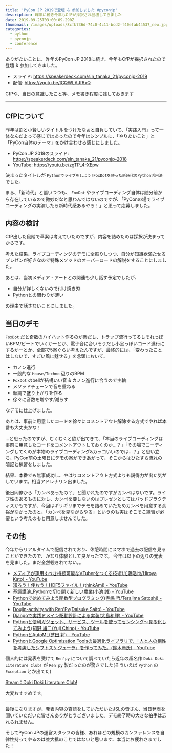 ```yaml
---
title: 'PyCon JP 2019で登壇 & 参加しました #pyconjp'
description: 昨年に続き今年もCfPが採択され登壇してきました
date: 2019-09-25T03:00:09.290Z
thumbnail: /images/uploads/8cfb736d-74c0-4c11-bcd2-f40efab44537_new.jpg
categories:
  - python
  - pyconjp
  - conference
---
```

ありがたいことに、昨年のPyCon JP 2018に続き、今年もCfPが採択されたので登壇 & 参加してきました。

- スライド: https://speakerdeck.com/sin_tanaka_21/pyconjp-2019
- 配信: https://youtu.be/lCQWLAJf6xQ

CfPや、当日の意識したこと等、メモ書き程度に残しておきます

---

## CfPについて

昨年は割と小賢しいタイトルをつけたなぁと自負していて、「実践入門」って一体なんだよって感じではあったので今年はシンプルに、「やりたいこと」と「PyCon自体のテーマ」をかけ合わせる感じにしました。

- PyCon JP 2018のスライド: https://speakerdeck.com/sin_tanaka_21/pyconjp-2018
- YouTube: https://youtu.be/zgTP_4-XEpw

決まったタイトルが `Pythonでライブをしよう!FoxDotを使った新時代のPython活用法` でした。

まぁ、「新時代」と謳いつつも、 `FoxDot` やライブコーディング自体は随分前から存在しているので微妙だなと思わんではないのですが、「PyConの場でライブコーディングの実演したら新時代感あるやろ！」と思って応募しました。

## 内容の検討

CfP出した段階で草案は考えていたのですが、内容を詰めたのは採択が決まってからです。

考えた結果、ライブコーディングのデモに全振りしつつ、自分が知識欲満たせるプレゼンが好きなので特殊メソッドのオーバーロードの解説をすることにしました。

あとは、当初メディア・アートとの関連も少し話す予定でしたが、

- 自分が詳しくないので付け焼き刃
- Pythonとの関わりが薄い

の理由で話さないことにしました。

## 当日のデモ

`FoxDot` だと奇数のハイハット作るのが楽だし、トラップ流行ってるしそれっぽいBPM/ビートでいくかーとか、電子音に合いそうだし小室っぽいコード進行にするかーとか、全部で5案ぐらい考えたんですが、最終的には、「変わったことはしないで、すごい風に魅せる」を念頭において、

- カノン進行
- 一般的な `House/Techno` 辺りのBPM
- `FoxDot` のbellが結構いい音 & カノン進行に合うので主軸
- メソッドチェーンで音を重ねる
- 転調で盛り上がりを作る
- 徐々に音数を増やす/減らす

なデモに仕上げました。

あとは、事前に用意したコードを徐々にコメントアウト解除する方式でやれば本番も大丈夫かな！

…と思ったのですが、むくむくと欲が出てきて、「本当のライブコーディングは事前に用意したコードをコメントアウトしておくのか…？」「その場でコーディングしてくのが本物のライブコーディング&カッコいいのでは…？」と思い立ち、PyCon前の土曜日にデモの案ができあがって、そこからはひたすら流れの暗記と練習をしました。

結果、本番でも無事成功し、やはりコメントアウト方式よりも説得力が出た気がしています。相当アドレナリン出ました。

後日同僚から「カンペあったの？」と聞かれたのですがカンペはないです。ライブ性のあるものに対し、カンペを要しないのはプレゼンとしてはバッドプラクティスかもですが、今回はギリギリまでデモを詰めていたためカンペを用意する余裕がなかったのと、「カンペを見ながらやる」というのも実はそこそこ練習が必要という考えのもと用意しませんでした。

## その他

今年からリアルタイムで配信されており、休憩時間にスマホで過去の配信を見ることができたので、かなり体験として良かったです。
今年は以下の辺りの発表を見ました。まだ全然観きれてない。。

- [メディアが運用すべき持続可能なVTuberをつくる技術\(加藤皓也/Hiroya Kato\) \- YouTube](https://www.youtube.com/watch?v=oXhGABVWV8k)
- [知ろう！使おう！HDF5ファイル！\(thinkAmi\) \- YouTube](https://www.youtube.com/watch?v=bSdRlfC2yqA)
- [基調講演\_Pythonで切り開く新しい農業\(小池 誠\) \- YouTube](https://www.youtube.com/watch?v=0bTPOsVvG7g)
- [Pythonで始めてみよう関数型プログラミング\(寺嶋 哲/Terajima Satoshi\) \- YouTube](https://www.youtube.com/watch?v=hGfWInLzKHQ)
- [Doujin\-activity with Ren'Py\(Daisuke Saito\) \- YouTube](https://www.youtube.com/watch?v=mOu6_6VVrRQ)
- [Djangoで実践ドメイン駆動設計による実装\(大島和輝\) \- YouTube](https://www.youtube.com/watch?v=9-OIHTJdDew)
- [Pythonと便利ガジェット、サービス、ツールを使ってセンシング〜見る化してみよう\(知野 雄二/Yuji Chino\) \- YouTube](https://www.youtube.com/watch?v=ZMjNAay-goQ&t=4s)
- [PythonとAutoML\(芝田 将\) \- YouTube](https://www.youtube.com/watch?v=Whkwu46DgBs&t=1614s)
- [PythonとGoogle Optimization Toolsの最適化ライブラリで、「人と人の相性を考慮したシフトスケジューラ」を作ってみた。\(鈴木庸氏\) \- YouTube](https://www.youtube.com/watch?v=xv_mFS4YmKE&t=1317s)

個人的には発表を受けて `Ren'py` について調べていたら近年の超名作 `Doki Doki Literature Club!` が `Ren'py` 製だったのが驚きでした(そういえば `Python` の `Exception` とか出てた)

[Steam：Doki Doki Literature Club\!](https://store.steampowered.com/app/698780/Doki_Doki_Literature_Club/)

大変おすすめです。

---

最後になりますが、発表内容の査読をしていただいたJSLの皆さん、当日発表を聞いていただいた皆さんありがとうございました。デモ終了時の大きな拍手は忘れられません。

そしてPyCon JPの運営スタッフの皆様、あれほどの規模のカンファレンスを自律性持ってやるのは並大抵のことではないと思います、本当にお疲れさまでした！

